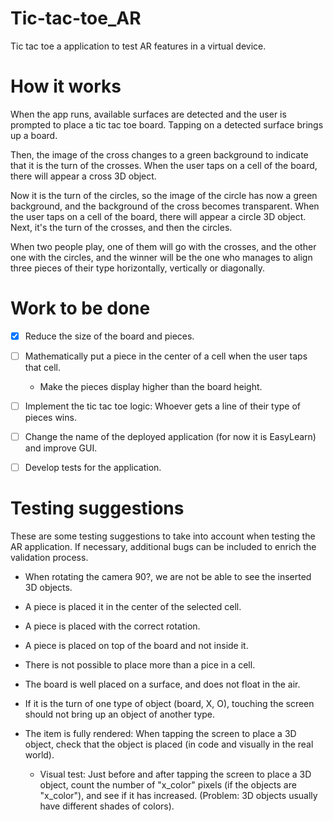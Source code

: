 # Tic-tac-toe_AR

Tic tac toe a application to test AR features in a virtual device.

# How it works

When the app runs, available surfaces are detected and the user is prompted to place a tic tac toe board. Tapping on a detected surface brings up a board.

Then, the image of the cross changes to a green background to indicate that it is the turn of the crosses. When the user taps on a cell of the board, there will appear a cross 3D object.

Now it is the turn of the circles, so the image of the circle has now a green background, and the background of the cross becomes transparent. When the user taps on a cell of the board, there will appear a circle 3D object. Next, it's the turn of the crosses, and then the circles.

When two people play, one of them will go with the crosses, and the other one with the circles, and the winner will be the one who manages to align three pieces of their type horizontally, vertically or diagonally.

# Work to be done

- [x] Reduce the size of the board and pieces.

- [ ] Mathematically put a piece in the center of a cell when the user taps that cell.
	- Make the pieces display higher than the board height.

- [ ] Implement the tic tac toe logic: Whoever gets a line of their type of pieces wins.

- [ ] Change the name of the deployed application (for now it is EasyLearn) and improve GUI.

- [ ] Develop tests for the application.

# Testing suggestions

These are some testing suggestions to take into account when testing the AR application. If necessary, additional bugs can be included to enrich the validation process.

- When rotating the camera 90?, we are not be able to see the inserted 3D objects.

- A piece is placed it in the center of the selected cell.

- A piece is placed with the correct rotation.

- A piece is placed on top of the board and not inside it.

- There is not possible to place more than a pice in a cell.

- The board is well placed on a surface, and does not float in the air.

- If it is the turn of one type of object (board, X, O), touching the screen should not bring up an object of another type.

- The item is fully rendered: When tapping the screen to place a 3D object, check that the object is placed (in code and visually in the real world).
	- Visual test: Just before and after tapping the screen to place a 3D object, count the number of "x_color" pixels (if the objects are "x_color"), and see if it has increased. (Problem: 3D objects usually have different shades of colors).
